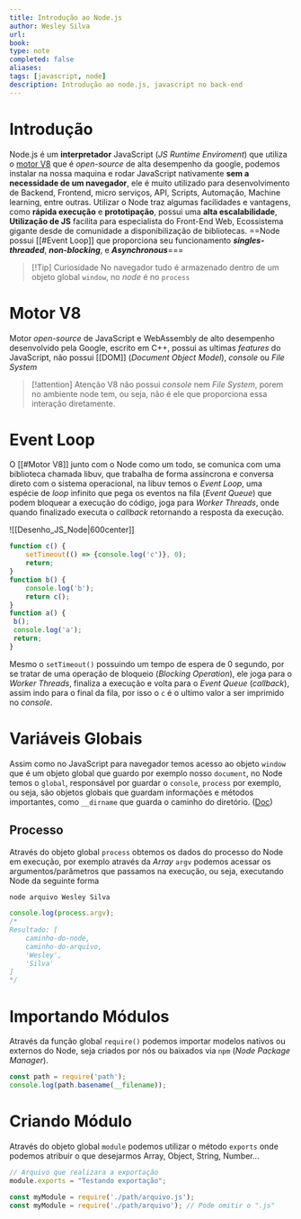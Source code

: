 ```yaml
---
title: Introdução ao Node.js
author: Wesley Silva
url:
book:
type: note
completed: false
aliases:
tags: [javascript, node]
description: Introdução ao node.js, javascript no back-end
---
```

# Introdução
Node.js é um **interpretador** JavaScript (*JS Runtime Enviroment*) que utiliza o [motor V8](https://dev.to/_staticvoid/node-js-por-baixo-dos-panos-4-vamos-falar-do-v8-4pai) que é *open-source* de alta desempenho da google, podemos instalar na nossa maquina e  rodar JavaScript nativamente **sem a necessidade de um navegador**, ele é muito utilizado para desenvolvimento de Backend, Frontend, micro serviços, API, Scripts, Automação, Machine learning, entre outras.
Utilizar o Node traz algumas facilidades e vantagens, como **rápida execução** e **prototipação**, possui uma **alta escalabilidade**, **Utilização de JS** facilita para especialista do Front-End Web, Ecossistema gigante desde de comunidade a disponibilização de bibliotecas.
==Node possui [[#Event Loop]] que proporciona seu funcionamento ***singles-threaded***, ***non-blocking***, e ***Asynchronous***===
>[!Tip] Curiosidade
>No navegador tudo é armazenado dentro de um objeto global `window`, no *node* é no `process`

# Motor V8
Motor *open-source* de JavaScript e WebAssembly de alto desempenho desenvolvido pela Google, escrito em C++, possui as ultimas *features* do JavaScript, não possui [[DOM]] (*Document Object Model*), *console* ou *File System*
>[!attention] Atenção
>V8 não possui *console* nem *File System*, porem no ambiente node tem, ou seja, não é ele que proporciona essa interação diretamente.

# Event Loop
O [[#Motor V8]] junto com o Node como um todo, se comunica com uma biblioteca chamada libuv, que trabalha de forma assíncrona e conversa direto com o sistema operacional, na libuv temos o *Event Loop*, uma espécie de *loop* infinito que pega os eventos na fila (*Event Queue*) que podem bloquear a execução do código, joga para *Worker Threads*, onde quando finalizado executa o *callback* retornando a resposta da execução.

![[Desenho_JS_Node|600center]]

```js
function c() {
	setTimeout(() => {console.log('c')}, 0);
	return;
}
function b() {
	console.log('b');
	return c();
}
function a() {
 b();
 console.log('a');
 return;
}
```

Mesmo o `setTimeout()` possuindo um tempo de espera de 0 segundo, por se tratar de uma operação de bloqueio (*Blocking Operation*), ele joga para o *Worker Threads*, finaliza a execução e volta para o *Event Queue* (*callback*), assim indo para o final da fila, por isso o `c` é o ultimo valor a ser imprimido no *console*.

# Variáveis Globais
Assim como no JavaScript para navegador temos acesso ao objeto `window` que é um objeto global que guardo por exemplo nosso `document`, no Node temos o `global`, responsável por guardar o  `console`, `process` por exemplo, ou seja, são objetos globais que guardam informações e métodos importantes, como `__dirname` que guarda o caminho do diretório. ([Doc](https://devdocs.io/node~18_lts-global-objects/))

## Processo
Através do objeto global `process` obtemos os dados do processo do Node em execução, por exemplo através da *Array* `argv` podemos acessar os argumentos/parâmetros que passamos na execução, ou seja, executando Node da seguinte forma

```sh
node arquivo Wesley Silva
```

```js
console.log(process.argv);
/*
Resultado: [
	caminho-do-node,
	caminho-do-arquivo,
	'Wesley',
	'Silva'
]
*/
```

# Importando Módulos
Através da função global `require()` podemos importar modelos nativos ou externos do Node, seja criados por nós ou baixados via `npm` (*Node Package Manager*).
```js
const path = require('path');
console.log(path.basename(__filename));
```

# Criando Módulo
Através do objeto global  `module` podemos utilizar o método `exports` onde podemos atribuir o que desejarmos Array, Object, String, Number...

```js
// Arquivo que realizara a exportação
module.exports = "Testando exportação";
```

```js
const myModule = require('./path/arquivo.js');
const myModule = require('./path/arquivo'); // Pode omitir o ".js"
```
